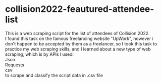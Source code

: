 # collision2022-feautured-attendee-list
This is a web scraping script for the list of attendees of Collision 2022.  
I found this task on the famous freelancing website "UpWork", however i don't happen to be accepted by them as a freelancer, so I took this task to practice my web scraping skills, and I learned about a new type of web scraping, which is by APIs
I used:  
 Json  
  Requests  
   csv  
to scrape and classify the script data in .csv file
